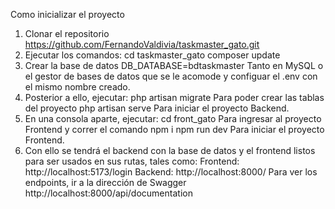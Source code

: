 Como inicializar el proyecto
1.	Clonar el repositorio https://github.com/FernandoValdivia/taskmaster_gato.git
2.	Ejecutar los comandos:
cd taskmaster_gato
composer update
3.	Crear la base de datos 
DB_DATABASE=bdtaskmaster
Tanto en MySQL o el gestor de bases de datos que se le acomode y configuar el .env con el mismo nombre creado.
4.	Posterior a ello, ejecutar:
php artisan migrate
Para poder crear las tablas del proyecto
php artisan serve
Para iniciar el proyecto Backend.
5.	En una consola aparte, ejecutar:
cd front_gato
Para ingresar al proyecto Frontend y correr el comando
npm i
npm run dev
Para iniciar el proyecto Frontend.
6.	Con ello se tendrá el backend con la base de datos y el frontend listos para ser usados en sus rutas, tales como:
Frontend:
http://localhost:5173/login
Backend:
http://localhost:8000/
Para ver los endpoints, ir a la dirección de Swagger
http://localhost:8000/api/documentation
